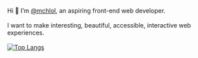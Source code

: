 Hi 👋 I’m [@mchlol](https://twitter.com/mchlol), an aspiring front-end web developer.
<br>
<br>
I want to make interesting, beautiful, accessible, interactive web experiences.
<br>
<br>
[![Top Langs](https://github-readme-stats.vercel.app/api/top-langs/?username=mchlol)](https://github.com/anuraghazra/github-readme-stats)
